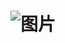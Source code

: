 # ![图片](https://user-images.githubusercontent.com/107397434/173317212-62b5e79f-6999-4671-ba39-0e8f313e75db.png)
